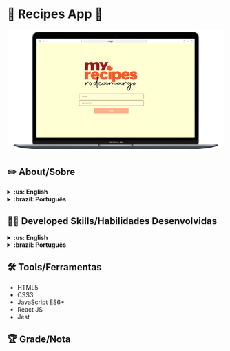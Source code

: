 # :iphone: Recipes App :tropical_drink:

![cover](./cover.png)

## :pencil2: About/Sobre

<details>
  <summary markdown="span"><strong>:us: English</strong></summary><br />

Front-End React group project developed by [Rodrigo Camargo](https://www.linkedin.com/in/rodrigocamargobr/), [Rharan Rufino](https://www.linkedin.com/in/rharan-ru/) and [Márcio Maciejenski](https://www.linkedin.com/in/marcio-maciejenski/) at the Front-End Module from the Trybe Web Development course. Approved with 100% of requirements met.

We developed a random recipe suggestions web app fetching for recipes data from the Edman's API. 

[Click here](https://rodcamargo-app-receitas.surge.sh/) to check out the final version of the project on your browser.

<br />
</details>

<details>
  <summary markdown="span"><strong>:brazil: Português</strong></summary><br />

Projeto em grupo full stack React/Node.js desenvolvido por [Rodrigo Camargo](https://www.linkedin.com/in/rodrigocamargobr/), [Rharan Rufino](https://www.linkedin.com/in/rharan-ru/) e [Márcio Maciejenski](https://www.linkedin.com/in/marcio-maciejenski/) ao final do módulo de Front-End do curso de Desenvolvimento Web da Trybe. Aprovado com 100% dos requisitos atingidos.

Com o objetivo de desenvolver um aplicativo de receitas consumindo dados de uma API externa de Edman's API

[Clique aqui](https://rodcamargo-app-receitas.surge.sh/) para visualizar a aplicação em seu navegador.
<br />
</details>

## :man_technologist: Developed Skills/Habilidades Desenvolvidas

<details>
  <summary markdown="span"><strong>:us: English</strong></summary><br />

* Coworking in group using agile methodologies
* Develop a Front-end application with React
* Create a brand new project from scratch using all the content we learned during the module
* Implement a responsive design with CSS flexbox.

<br />
</details>

<details>
  <summary markdown="span"><strong>:brazil: Português</strong></summary><br />

* Trabalho colaborativo em grupo utilizando metodologias ágeis
* Criar uma aplicação Front-end utilizando React
* Criar uma aplicação utilizando todos os conhecimentos adquiridos durante o módule de Frond-end
* Implementar design responsivo com CSS flexbox.
<br />
</details>

## :hammer_and_wrench: Tools/Ferramentas

* HTML5
* CSS3
* JavaScript ES6+
* React JS
* Jest

## :trophy: Grade/Nota